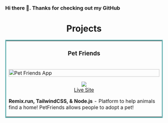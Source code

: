 ### Hi there 👋. Thanks for checking out my GitHub

<h1 align="center">Projects</h1>
<table bordercolor="#66b2b2">
  
  <tr>
    <td width="50%"  valign="top">
      <h3 align="center">Pet Friends</h3>
        <br />
        <a target="_blank" href="https://remix-pets.vercel.app/">
            <img src="https://github.com/JacobBaqleh1/JacobBaqleh1/assets/101436252/8b80e4a3-02ba-4b1b-b79d-84622da2bd1a"  
 width="100%" alt="Pet Friends App"/>
        </a>
        <br />
        <p align="center">
          
  <a href="https://github.com/JacobBaqleh1/remix-pets" target="_blank">
    <img src="https://img.shields.io/static/v1?label=|&message=REPO&color=23555f&style=plastic&logo=github&logo-color=white"/>
  </a> 
  <br />
  <a href="https://remix-pets.vercel.app/" target="_blank">
  Live Site
  </a>
      </p>
        <p><strong>Remix.run, TailwindCSS, & Node.js</strong> - Platform to help animals find a home! PetFriends allows people to adopt a pet!</p>
    </td>
<!--     <td width="50%" valign="top">
      <h3 align="center">Nintendo Sound Board</h3>
        <br />
         <a target="_blank" href="https://remix-pets.vercel.app/">
            <img src="https://github.com/JacobBaqleh1/JacobBaqleh1/assets/101436252/21e285c1-ccae-4e0b-900e-6e4e318e5005"  
 width="100%" alt="Soundboard"/>
        </a>
       <br />
        <p align="center">
          
  <a href="https://github.com/JacobBaqleh1/remix-pets" target="_blank">
    <img src="https://img.shields.io/static/v1?label=|&message=REPO&color=23555f&style=plastic&logo=github&logo-color=white
"/>
  </a> 
  <br />
  <a href="https://remix-pets.vercel.app/" target="_blank">
  Live Site
  </a>
      </p>
        <p><strong>HTML, TailwindCSS, & Javascript</strong> - HTML audio project</p>
      </td> -->
    
</tr>
<!--
**JacobBaqleh1/JacobBaqleh1** is a ✨ _special_ ✨ repository because its `README.md` (this file) appears on your GitHub profile.

Here are some ideas to get you started:

- 🔭 I’m currently working on ...
- 🌱 I’m currently learning ...
- 👯 I’m looking to collaborate on ...
- 🤔 I’m looking for help with ...
- 💬 Ask me about ...
- 📫 How to reach me: ...
- 😄 Pronouns: ...
- ⚡ Fun fact: ...
-->
